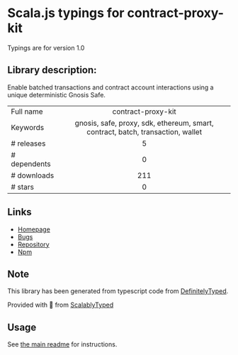 
# Scala.js typings for contract-proxy-kit

Typings are for version 1.0

## Library description:
Enable batched transactions and contract account interactions using a unique deterministic Gnosis Safe.

|                    |                 |
| ------------------ | :-------------: |
| Full name          | contract-proxy-kit |
| Keywords           | gnosis, safe, proxy, sdk, ethereum, smart, contract, batch, transaction, wallet |
| # releases         | 5 |
| # dependents       | 0 |
| # downloads        | 211 |
| # stars            | 0 |

## Links
- [Homepage](https://github.com/gnosis/contract-proxy-kit#readme)
- [Bugs](https://github.com/gnosis/contract-proxy-kit/issues)
- [Repository](https://github.com/gnosis/contract-proxy-kit)
- [Npm](https://www.npmjs.com/package/contract-proxy-kit)
    


## Note
This library has been generated from typescript code from [DefinitelyTyped](https://definitelytyped.org).

Provided with :purple_heart: from [ScalablyTyped](https://github.com/oyvindberg/ScalablyTyped)

## Usage
See [the main readme](../../readme.md) for instructions.


